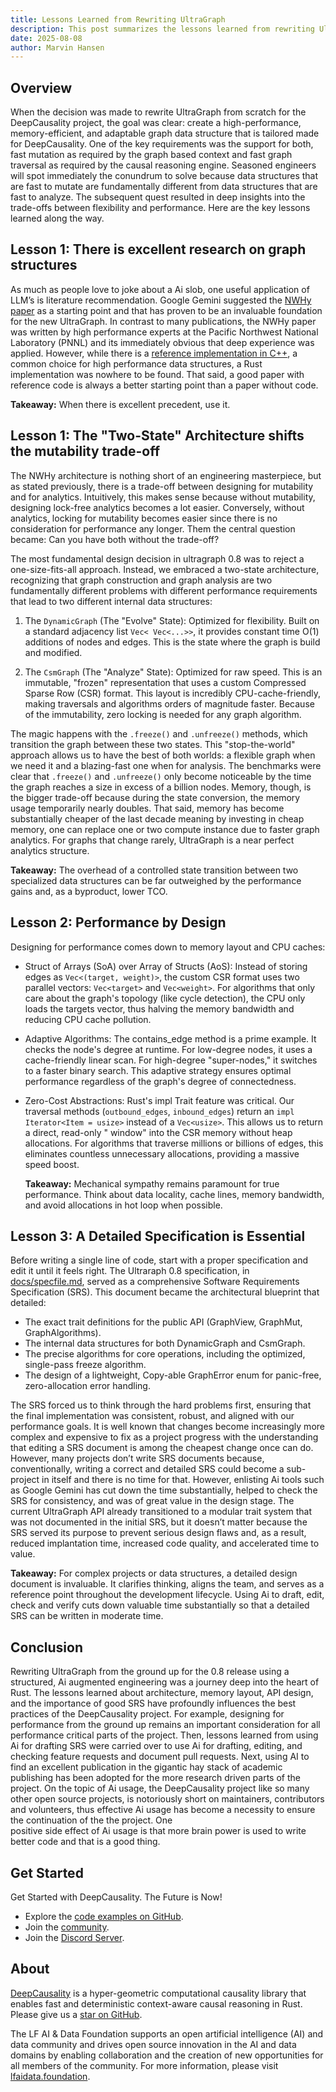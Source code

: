 ```yaml
---
title: Lessons Learned from Rewriting UltraGraph
description: This post summarizes the lessons learned from rewriting UltraGraphy v.0.8 
date: 2025-08-08
author: Marvin Hansen
---
```


[//]: # (SPDX-License-Identifier: CC-BY-4.0)

## Overview

When the decision was made to rewrite UltraGraph from scratch for the DeepCausality project, the goal was clear: create
a high-performance, memory-efficient, and adaptable graph data structure that is tailored made for DeepCausality. One of
the key requirements was the support for both, fast mutation as required by the graph based context and fast graph
traversal as required by the causal reasoning engine. Seasoned engineers will spot immediately the conundrum to solve
because data structures that are fast to mutate are fundamentally different from data structures that are fast to
analyze. The subsequent quest resulted in deep insights into the trade-offs between flexibility and performance. Here
are the key lessons learned along the way.

## Lesson 1: There is excellent research on graph structures

As much as people love to joke about a Ai slob, one useful application of LLM’s is literature recommendation. Google
Gemini suggested the [NWHy paper](https://ieeexplore.ieee.org/document/9835472) as a starting point and that has proven
to be an invaluable foundation for the new UltraGraph. In contrast to many publications, the NWHy paper was written by
high performance experts at the Pacific Northwest National Laboratory (PNNL) and its immediately obvious that deep
experience was applied. However, while there is
a [reference implementation in C++](https://github.com/pnnl/NWHypergraph), a common choice for high performance data
structures, a Rust implementation was nowhere to be found. That said, a good paper with reference code is always a
better starting point than a paper without code.

**Takeaway:** When there is excellent precedent, use it.

## Lesson 1: The "Two-State" Architecture shifts the mutability trade-off

The NWHy architecture is nothing short of an engineering masterpiece, but as stated previously, there is a trade-off
between designing for mutability and for analytics. Intuitively, this makes sense because without mutability, designing
lock-free analytics becomes a lot easier. Conversely, without analytics, locking for mutability becomes easier since
there is no consideration for performance any longer. Them the central question became: Can you have both without the
trade-off?

The most fundamental design decision in ultragraph 0.8 was to reject a one-size-fits-all approach. Instead, we embraced
a two-state architecture, recognizing that graph construction and graph analysis are two fundamentally different
problems with different performance requirements that lead to two different internal data structures:

1. The `DynamicGraph` (The "Evolve" State): Optimized for flexibility. Built on a standard adjacency list `Vec<
   Vec<...>>`, it provides constant time O(1) additions of nodes and edges. This is the state where the graph is build
   and modified.

2. The `CsmGraph` (The "Analyze" State): Optimized for raw speed. This is an immutable, "frozen" representation that
   uses a custom Compressed Sparse Row (CSR) format. This layout is incredibly CPU-cache-friendly, making traversals and
   algorithms orders of magnitude faster. Because of the immutability, zero locking is needed for any graph algorithm.

The magic happens with the `.freeze()` and `.unfreeze()` methods, which transition the graph between these two states.
This "stop-the-world"  approach allows us to have the best of both worlds: a flexible graph when we need it and a
blazing-fast one when for analysis. The benchmarks were clear that `.freeze()` and `.unfreeze()` only become noticeable
by
the time the graph reaches a size in excess of a billion nodes. Memory, though, is the bigger trade-off because during
the state conversion, the memory usage temporarily nearly doubles. That said, memory has become substantially cheaper of
the last decade meaning by investing in cheap memory, one can replace one or two compute instance due to faster graph
analytics. For graphs that change rarely, UltraGraph is a near perfect analytics structure.

**Takeaway:** The overhead of a controlled state transition between two specialized data structures can be far
outweighed by
the performance gains and, as a byproduct, lower TCO.

## Lesson 2: Performance by Design

Designing for performance comes down to memory layout and CPU caches:

* Struct of Arrays (SoA) over Array of Structs (AoS): Instead of storing edges as `Vec<(target, weight)>`, the custom
  CSR
  format uses two parallel vectors: `Vec<target>` and `Vec<weight>`. For algorithms that only care about the graph's
  topology (like cycle detection), the CPU only loads the targets vector, thus halving the memory bandwidth and reducing
  CPU cache pollution.

* Adaptive Algorithms: The contains_edge method is a prime example. It checks the node's degree at runtime. For
  low-degree nodes, it uses a cache-friendly linear scan. For high-degree "super-nodes," it switches to a faster binary
  search. This adaptive strategy ensures optimal performance regardless of the graph's degree of connectedness.

* Zero-Cost Abstractions: Rust's impl Trait feature was critical. Our traversal methods (`outbound_edges`,
  `inbound_edges`)
  return an `impl Iterator<Item = usize>` instead of a `Vec<usize>`. This allows us to return a direct, read-only "
  window"
  into the CSR memory without heap allocations. For algorithms that traverse millions or billions of edges, this
  eliminates countless unnecessary allocations, providing a massive speed boost.

  **Takeaway:** Mechanical sympathy remains paramount for true performance. Think about data locality, cache lines,
  memory
  bandwidth, and avoid allocations in hot loop when possible.

## Lesson 3: A Detailed Specification is Essential

Before writing a single line of code, start with a proper specification and edit it until it feels right. The Ultraraph
0.8 specification,
in [docs/specfile.md](https://github.com/deepcausality-rs/deep_causality/blob/main/ultragraph/docs/specfile.md), served
as a comprehensive Software Requirements Specification (SRS). This document became the architectural blueprint that
detailed:

* The exact trait definitions for the public API (GraphView, GraphMut, GraphAlgorithms).
* The internal data structures for both DynamicGraph and CsmGraph.
* The precise algorithms for core operations, including the optimized, single-pass freeze algorithm.
* The design of a lightweight, Copy-able GraphError enum for panic-free, zero-allocation error handling.

The SRS forced us to think through the hard problems first, ensuring that the final implementation was consistent,
robust, and aligned with our performance goals. It is well known that changes become increasingly more complex and
expensive to fix as a project progress with the understanding that editing a SRS document is among the cheapest change
once can do. However, many projects don’t write SRS documents because, conventionally, writing a correct and detailed
SRS could become a sub-project in itself and there is no time for that. However, enlisting Ai tools such as Google
Gemini has cut down the time substantially, helped to check the SRS for consistency, and was of great value in the
design stage. The current UltraGraph API already transitioned to a modular trait system that was not documented in the
initial SRS, but it doesn’t matter because the SRS served its purpose to prevent serious design flaws and, as a result,
reduced implantation time, increased code quality, and accelerated time to value.

**Takeaway:** For complex projects or data structures, a detailed design document is invaluable. It clarifies thinking,
aligns the team, and serves as a reference point throughout the development lifecycle. Using Ai to draft, edit, check
and verify cuts down valuable time substantially so that a detailed SRS can be written in moderate time.

## Conclusion

Rewriting UltraGraph from the ground up for the 0.8 release using a structured, Ai augmented engineering was a journey
deep into the heart of Rust. The lessons learned about architecture, memory layout, API design, and the importance of
good SRS have profoundly influences the best practices of the DeepCausality project. For example, designing for
performance from the ground up remains an important consideration for all performance critical parts of the project.
Then, lessons learned from using Ai for drafting SRS were carried over to use Ai for drafting, editing, and checking
feature requests and document pull requests. Next, using AI to find an excellent publication in the gigantic hay stack
of academic publishing has been adopted for the more research driven parts of the project. On the topic of Ai usage, the
DeepCausality project like so many other open source projects, is notoriously short on maintainers, contributors and
volunteers, thus effective Ai usage has become a necessity to ensure the continuation of the the project. One  
positive side effect of Ai usage is that more brain power is used to write better code and that is a good thing.

## Get Started

Get Started with DeepCausality. The Future is Now!

* Explore the [code examples on GitHub](https://github.com/deepcausality-rs/deep_causality/tree/main/examples).
* Join the [community](https://deepcausality.com/community/).
* Join the [Discord Server](https://discord.gg/Bxj9P7JXSj).

## About

[DeepCausality](https://deepcausality.com/) is a hyper-geometric computational causality library that enables fast and
deterministic context-aware causal reasoning in Rust. Please give us
a [star on GitHub](https://github.com/deepcausality-rs/deep_causality).

The LF AI & Data Foundation supports an open artificial intelligence (AI) and data community and drives open source
innovation in the AI and data domains by enabling collaboration and the creation of new opportunities for all members of
the community. For more information, please visit [lfaidata.foundation](https://lfaidata.foundation).

